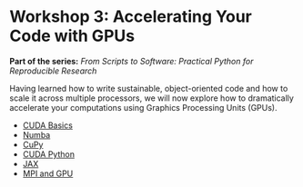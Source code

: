 # Workshop 3: Accelerating Your Code with GPUs

**Part of the series:** *From Scripts to Software: Practical Python for Reproducible Research*

Having learned how to write sustainable, object-oriented code and how to scale it across multiple processors, we will now explore how to dramatically accelerate your computations using Graphics Processing Units (GPUs).

- [CUDA Basics](12-cuda-basics.md)
- [Numba](30-numba.md)
- [CuPy](40-cupy.md)
- [CUDA Python](50-cuda-python.md)
- [JAX](60-jax.md)
- [MPI and GPU](80-mpi-gpu.md)
